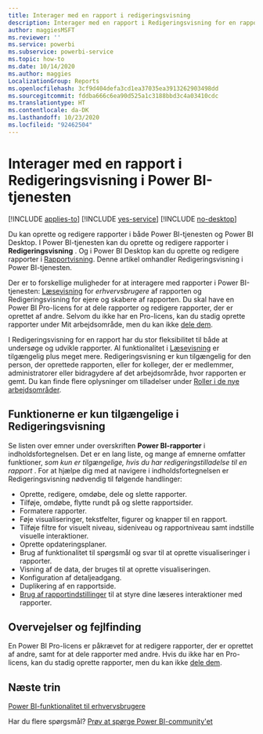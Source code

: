 ```yaml
---
title: Interager med en rapport i redigeringsvisning
description: Interager med en rapport i Redigeringsvisning for en rapport i Power BI-tjenesten
author: maggiesMSFT
ms.reviewer: ''
ms.service: powerbi
ms.subservice: powerbi-service
ms.topic: how-to
ms.date: 10/14/2020
ms.author: maggies
LocalizationGroup: Reports
ms.openlocfilehash: 3cf9d404defa3cd1ea37035ea3913262903498dd
ms.sourcegitcommit: fddba666c6ea90d525a1c3188bbd3c4a03410cdc
ms.translationtype: HT
ms.contentlocale: da-DK
ms.lasthandoff: 10/23/2020
ms.locfileid: "92462504"
---
```

# <a name="interact-with-a-report-in-editing-view-in-the-power-bi-service"></a>Interager med en rapport i Redigeringsvisning i Power BI-tjenesten

[!INCLUDE [applies-to](../includes/applies-to.md)] [!INCLUDE [yes-service](../includes/yes-service.md)] [!INCLUDE [no-desktop](../includes/no-desktop.md)]

Du kan oprette og redigere rapporter i både Power BI-tjenesten og Power BI Desktop. I Power BI-tjenesten kan du oprette og redigere rapporter i **Redigeringsvisning** . Og i Power BI Desktop kan du oprette og redigere rapporter i [Rapportvisning](desktop-report-view.md). Denne artikel omhandler Redigeringsvisning i Power BI-tjenesten. 

Der er to forskellige muligheder for at interagere med rapporter i Power BI-tjenesten: [Læsevisning](../consumer/end-user-reading-view.md) for *erhvervsbrugere* af rapporten og Redigeringsvisning for ejere og skabere af rapporten.  Du skal have en Power BI Pro-licens for at dele rapporter og redigere rapporter, der er oprettet af andre. Selvom du ikke har en Pro-licens, kan du stadig oprette rapporter under Mit arbejdsområde, men du kan ikke [dele dem](../collaborate-share/service-share-reports.md).

I Redigeringsvisning for en rapport har du stor fleksibilitet til både at undersøge og udvikle rapporter. Al funktionalitet i [Læsevisning](../consumer/end-user-reading-view.md) er tilgængelig plus meget mere. Redigeringsvisning er kun tilgængelig for den person, der oprettede rapporten, eller for kolleger, der er medlemmer, administratorer eller bidragydere af det arbejdsområde, hvor rapporten er gemt. Du kan finde flere oplysninger om tilladelser under [Roller i de nye arbejdsområder](../collaborate-share/service-new-workspaces.md#roles-in-the-new-workspaces).

## <a name="functionality-only-available-in-editing-view"></a>Funktionerne er kun tilgængelige i Redigeringsvisning
Se listen over emner under overskriften **Power BI-rapporter** i indholdsfortegnelsen. Det er en lang liste, og mange af emnerne omfatter funktioner, *som kun er tilgængelige, hvis du har redigeringstilladelse til en rapport* .  For at hjælpe dig med at navigere i indholdsfortegnelsen er Redigeringsvisning nødvendig til følgende handlinger:

* Oprette, redigere, omdøbe, dele og slette rapporter.
* Tilføje, omdøbe, flytte rundt på og slette rapportsider.
* Formatere rapporter.
* Føje visualiseringer, tekstfelter, figurer og knapper til en rapport.
* Tilføje filtre for visuelt niveau, sideniveau og rapportniveau samt indstille visuelle interaktioner.
* Oprette opdateringsplaner.
* Brug af funktionalitet til spørgsmål og svar til at oprette visualiseringer i rapporter.
* Visning af de data, der bruges til at oprette visualiseringen. 
* Konfiguration af detaljeadgang.
* Duplikering af en rapportside.
* [Brug af rapportindstillinger](power-bi-report-settings.md) til at styre dine læseres interaktioner med rapporter.

## <a name="considerations-and-troubleshooting"></a>Overvejelser og fejlfinding
En Power BI Pro-licens er påkrævet for at redigere rapporter, der er oprettet af andre, samt for at dele rapporter med andre.  Hvis du ikke har en Pro-licens, kan du stadig oprette rapporter, men du kan ikke [dele dem](../collaborate-share/service-share-reports.md).


## <a name="next-steps"></a>Næste trin

[Power BI-funktionalitet til erhvervsbrugere](../consumer/end-user-reading-view.md)

Har du flere spørgsmål? [Prøv at spørge Power BI-community'et](https://community.powerbi.com/)
